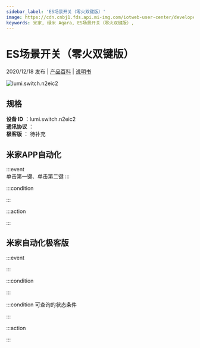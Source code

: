 ```yaml
---
sidebar_label: 'ES场景开关（零火双键版）'
image: https://cdn.cnbj1.fds.api.mi-img.com/iotweb-user-center/developer_1678871068496frNwr9UR.png?GalaxyAccessKeyId=AKVGLQWBOVIRQ3XLEW&Expires=9223372036854775807&Signature=fzPV9TLp5ypB36b6yt2qCsdLPcE=
keywords: 米家, 绿米 Aqara, ES场景开关（零火双键版）, 
---
```

# ES场景开关（零火双键版）

2020/12/18 发布 | [产品百科](https://home.mi.com/webapp/content/baike/product/index.html?model=lumi.switch.n2eic2/) | [说明书](https://home.mi.com/views/introduction.html?model=lumi.switch.n2eic2&region=cn)

![lumi.switch.n2eic2](https://cdn.cnbj1.fds.api.mi-img.com/iotweb-user-center/developer_1678871068496frNwr9UR.png?GalaxyAccessKeyId=AKVGLQWBOVIRQ3XLEW&Expires=9223372036854775807&Signature=fzPV9TLp5ypB36b6yt2qCsdLPcE=)

## 规格  
> 
**设备 ID** ：lumi.switch.n2eic2  
**通讯协议** ：  
**极客版**  ： 待补充 


## 米家APP自动化  

:::event  
单击第一键、单击第二键
:::

:::condition  

:::

:::action   

:::

## 米家自动化极客版  

:::event  

:::

:::condition  

:::

:::condition 可查询的状态条件  

:::

:::action  

:::

        

